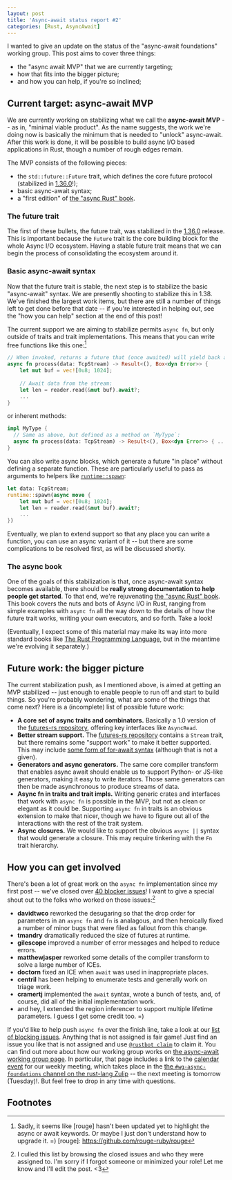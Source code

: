```yaml
---
layout: post
title: 'Async-await status report #2'
categories: [Rust, AsyncAwait]
---
```


I wanted to give an update on the status of the "async-await
foundations" working group. This post aims to cover three things:

- the "async await MVP" that we are currently targeting;
- how that fits into the bigger picture;
- and how you can help, if you're so inclined;

## Current target: async-await MVP

We are currently working on stabilizing what we call the **async-await
MVP** -- as in, "minimal viable product". As the name suggests, the
work we're doing now is basically the minimum that is needed to
"unlock" async-await. After this work is done, it will be possible to
build async I/O based applications in Rust, though a number of rough
edges remain.

The MVP consists of the following pieces:

- the `std::future::Future` trait, which defines the core future protocol (stabilized in [1.36.0]!);
- basic async-await syntax;
- a "first edition" of [the "async Rust" book][a-b].

[1.36.0]: https://blog.rust-lang.org/2019/07/04/Rust-1.36.0.html

### The future trait

The first of these bullets, the future trait, was stabilized in the
[1.36.0] release. This is important because the `Future` trait is the
core building block for the whole Async I/O ecosystem. Having a stable
future trait means that we can begin the process of consolidating the
ecosystem around it.

### Basic async-await syntax

Now that the future trait is stable, the next step is to stabilize the
basic "async-await" syntax. We are presently shooting to stabilize
this in 1.38. We've finished the largest work items, but there are
still a number of things left to get done before that date -- if
you're interested in helping out, see the "how you can help" section
at the end of this post!

The current support we are aiming to stabilize permits `async fn`, but
only outside of traits and trait implementations. This means that you
can write free functions like this one:[^highlight]

[^highlight]: Sadly, it seems like [rouge] hasn't been updated yet to highlight the async or await keywords. Or maybe I just don't understand how to upgrade it. =)
[rouge]: https://github.com/rouge-ruby/rouge

```rust
// When invoked, returns a future that (once awaited) will yield back a result:
async fn process(data: TcpStream) -> Result<(), Box<dyn Error>> {
    let mut buf = vec![0u8; 1024];
    
    // Await data from the stream:
    let len = reader.read(&mut buf).await?;
    ...
}
```

or inherent methods:

```rust
impl MyType {
  // Same as above, but defined as a method on `MyType`:
  async fn process(data: TcpStream) -> Result<(), Box<dyn Error>> { .. }
}
```

You can also write async blocks, which generate a future "in place"
without defining a separate function. These are particularly useful to
pass as arguments to helpers like [`runtime::spawn`][spawn]:

[spawn]: https://docs.rs/runtime/0.3.0-alpha.5/runtime/fn.spawn.html

```rust
let data: TcpStream;
runtime::spawn(async move {
    let mut buf = vec![0u8; 1024];
    let len = reader.read(&mut buf).await?;
    ...
})
```

Eventually, we plan to extend support so that any place you can write
a function, you can use an async variant of it -- but there are some
complications to be resolved first, as will be discussed shortly.

### The async book

One of the goals of this stabilization is that, once async-await
syntax becomes available, there should be **really strong
documentation to help people get started**. To that end, we're
rejuvenating [the "async Rust" book][a-b]. This book covers the nuts
and bots of Async I/O in Rust, ranging from simple examples with
`async fn` all the way down to the details of how the future trait
works, writing your own executors, and so forth. Take a look!

[a-b]: https://rust-lang.github.io/async-book/index.html

(Eventually, I expect some of this material may make its way into more
standard books like [The Rust Programming Language][trpl], but in the
meantime we're evolving it separately.)

[trpl]: https://doc.rust-lang.org/book/

## Future work: the bigger picture

The current stabilization push, as I mentioned above, is aimed at
getting an MVP stabilized -- just enough to enable people to run off
and start to build things. So you're probably wondering, what are some
of the things that come next? Here is a (incomplete) list of possible
future work:

- **A core set of async traits and combinators.** Basically a 1.0
  version of the [futures-rs repository][fr], offering key interfaces
  like `AsyncRead`.
- **Better stream support.** The [futures-rs repository][fr] contains
  a `Stream` trait, but there remains some "support work" to make it
  better supported. This may include [some form of for-await
  syntax][for-await] (although that is not a given).
- **Generators and async generators.** The same core compiler
  transform that enables async await should enable us to support
  Python- or JS-like generators, making it easy to write
  iterators. Those same generators can then be made asynchronous to
  produce streams of data.
- **Async fn in traits and trait impls.** Writing generic crates and
  interfaces that work with `async fn` is possible in the MVP, but not
  as clean or elegant as it could be. Supporting `async fn` in traits
  is an obvious extension to make that nicer, though we have to figure
  out all of the interactions with the rest of the trait system.
- **Async closures.** We would like to support the obvious `async ||`
  syntax that would generate a closure. This may require tinkering
  with the `Fn` trait hierarchy.

[for-await]: https://boats.gitlab.io/blog/post/for-await-i/
[fr]: https://github.com/rust-lang-nursery/futures-rs

## How you can get involved

There's been a lot of great work on the `async fn` implementation
since my first post -- we've closed over [40 blocker issues]!  I want
to give a special shout out to the folks who worked on those
issues:[^forgot]

[40 blocker issues]: https://github.com/rust-lang/rust/issues?q=is%3Aissue+label%3AAsyncAwait-Blocking+is%3Aclosed
[^forgot]: I culled this list by browsing the closed issues and who they were assigned to. I'm sorry if I forgot someone or minimized your role! Let me know and I'll edit the post. <3

- **davidtwco** reworked the desugaring so that the drop order for
  parameters in an `async fn` and `fn` is analagous, and then
  heroically fixed a number of minor bugs that were filed as fallout
  from this change.
- **tmandry** dramatically reduced the size of futures at runtime.
- **gilescope** improved a number of error messages and helped to reduce
  errors.
- **matthewjasper** reworked some details of the compiler transform to
  solve a large number of ICEs.
- **doctorn** fixed an ICE when `await` was used in inappropriate places.
- **centril** has been helping to enumerate tests and generally work on
  triage work.
- **cramertj** implemented the `await` syntax, wrote a bunch of tests,
  and, of course, did all of the initial implementation work.
- and hey, I extended the region inferencer to support multiple
  lifetime parameters. I guess I get some credit too. =)

If you'd like to help push `async fn` over the finish line, take a
look at our [list of blocking issues][blocking]. Anything that is not
assigned is fair game! Just find an issue you like that is not
assigned and use [`@rustbot claim`][claim] to claim it. You can find
out more about how our working group works on [the async-await working
group page][wg]. In particular, that page includes a link to the
[calendar event][cal] for our weekly meeting, which takes place in the
[the `#wg-async-foundations` channel on the rust-lang Zulip][Zulip] --
the next meeting is tomorrow (Tuesday)!. But feel free to drop in any
time with questions.

## Footnotes

[claim]: https://github.com/rust-lang/triagebot/wiki/Assignment
[wg]: https://github.com/rust-lang/compiler-team/tree/master/working-groups/async-await
[cal]: https://calendar.google.com/calendar/r/eventedit/copy/NjQzdWExaDF2OGlqM3QwN2hncWI5Y2o1dm5fMjAxOTA2MTFUMTcwMDAwWiA2dTVycnRjZTZscnR2MDdwZmkzZGFtZ2p1c0Bn/bmlrb21hdHNha2lzQGdtYWlsLmNvbQ?scp=ALL&pli=1&sf=true
[Zulip]: https://rust-lang.zulipchat.com/#narrow/stream/187312-wg-async-foundations
[blocking]: https://github.com/rust-lang/rust/labels/AsyncAwait-Blocking
[E-mentor]: https://github.com/rust-lang/rust/issues?q=is%3Aopen+label%3AAsyncAwait-Blocking+label%3AE-mentor
